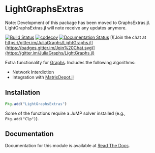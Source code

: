 # LightGraphsExtras

Note: Development of this package has been moved to GraphsExtras.jl. LightGraphsExtras.jl will note receive any updates anymore.

[![Build Status](https://travis-ci.com/JuliaGraphs/LightGraphsExtras.jl.svg?branch=master)](https://travis-ci.com/JuliaGraphs/LightGraphsExtras.jl)
[![codecov](https://codecov.io/gh/JuliaGraphs/LightGraphsExtras.jl/branch/master/graph/badge.svg)](https://codecov.io/gh/JuliaGraphs/LightGraphsExtras.jl)
[![Documentation Status](https://readthedocs.org/projects/lightgraphsextrasjl/badge/?version=latest)](http://lightgraphsextrasjl.readthedocs.io/en/latest/?badge=latest)
[![Join the chat at https://gitter.im/JuliaGraphs/LightGraphs.jl](https://badges.gitter.im/Join%20Chat.svg)](https://gitter.im/JuliaGraphs/LightGraphs.jl)

Extra functionality for [Graphs](https://github.com/JuliaGraphs/Graphs.jl). Includes the following
algorithms:
- Network Interdiction
- Integration with [MatrixDepot.jl](https://github.com/JuliaMatrices/MatrixDepot.jl)


## Installation
```julia
Pkg.add("LightGraphsExtras")
```

Some of the functions require a JuMP solver installed (e.g., `Pkg.add("Clp")`).

## Documentation
Documentation for this module is available at [Read The Docs](http://lightgraphsextrasjl.readthedocs.io/en/latest/?badge=latest).
